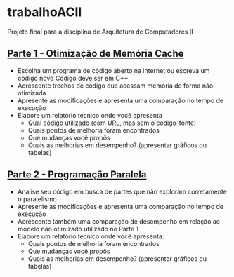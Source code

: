 # trabalhoACII
Projeto final para a disciplina de Arquitetura de Computadores II

## [Parte 1 - Otimização de Memória Cache](https://github.com/FelipeNasci/trabalhoACII/tree/master/Parte%201)

*	Escolha um programa de código aberto na internet ou escreva um código novo
Código deve ser em C++
*	Acrescente trechos de código que acessam memória de forma não otimizada
*	Apresente as modificações e apresenta uma comparação no tempo de execução
*	Elabore um relatório técnico onde você apresenta
	- Qual código utilizado (com URL, mas sem o código-fonte) 
	- Quais pontos de melhoria foram encontrados
	- Que mudanças você propôs
	- Quais as melhorias em desempenho? (apresentar gráficos ou tabelas)

## [Parte 2 - Programação Paralela](https://github.com/FelipeNasci/trabalhoACII/tree/master/Parte%202)

*	Analise seu código em busca de partes que não exploram corretamente o paralelismo
*	Apresente as modificações e apresenta uma comparação no tempo de execução
*	Acrescente também uma comparação de desempenho em relação ao modelo não otimizado utilizado no Parte 1
*	Elabore um relatório técnico onde você apresenta:
	- Quais pontos de melhoria foram encontrados
	- Que mudanças você propôs
	- Quais as melhorias em desempenho? (apresentar gráficos ou tabelas)
